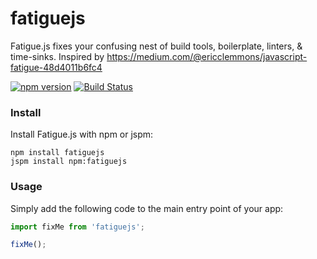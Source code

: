 # fatiguejs
Fatigue.js fixes your confusing nest of build tools, boilerplate, linters, &amp; time-sinks. Inspired by https://medium.com/@ericclemmons/javascript-fatigue-48d4011b6fc4

[![npm version](https://img.shields.io/npm/v/fatiguejs.svg?style=flat-square)](https://www.npmjs.org/package/fatiguejs)
[![Build Status](https://img.shields.io/travis/blittle/fatiguejs.svg?style=flat-square)](https://travis-ci.org/blittle/fatiguejs)

### Install
Install Fatigue.js with npm or jspm:

```
npm install fatiguejs
jspm install npm:fatiguejs
```

### Usage
Simply add the following code to the main entry point of your app:

```js
import fixMe from 'fatiguejs';

fixMe();
```
